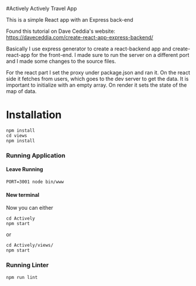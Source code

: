 #Actively
Actively Travel App


This is a simple React app with an Express back-end

Found this tutorial on Dave Ceddia's website: https://daveceddia.com/create-react-app-express-backend/

Basically I use express generator to create a react-backend app and create-react-app for the front-end. I made sure to run the server on a different port and I made some changes to the source files.

For the react part I set the proxy under package.json and ran it. On the react side it fetches from users, which goes to the dev server to get the data. It is important to initialize with an empty array. On render it sets the state of the map of data.


# Installation

```
npm install
cd views
npm install
```
### Running Application
####  Leave Running
```
PORT=3001 node bin/www
```
#### New terminal
Now you can either 
```
cd Actively
npm start
```
or
```
cd Actively/views/
npm start
```

### Running Linter
```
npm run lint
```


